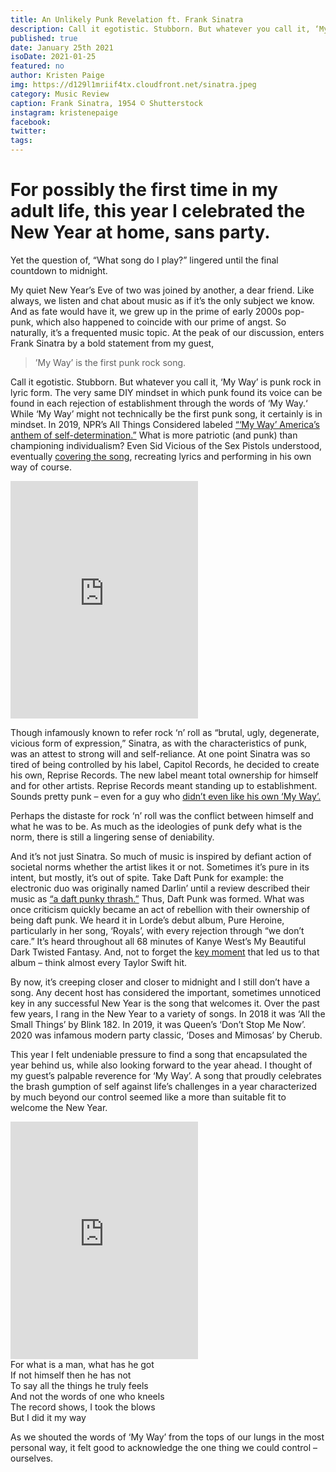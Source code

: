 ```yaml
---
title: An Unlikely Punk Revelation ft. Frank Sinatra
description: Call it egotistic. Stubborn. But whatever you call it, ‘My Way’ is punk rock in lyric form.
published: true
date: January 25th 2021
isoDate: 2021-01-25
featured: no
author: Kristen Paige
img: https://d129l1mriif4tx.cloudfront.net/sinatra.jpeg
category: Music Review
caption: Frank Sinatra, 1954 © Shutterstock
instagram: kristenepaige
facebook:
twitter:
tags:
---
```


# For possibly the first time in my adult life, this year I celebrated the New Year at home, sans party.

Yet the question of, “What song do I play?” lingered until the final countdown to midnight.

My quiet New Year’s Eve of two was joined by another, a dear friend. Like always, we listen and chat about music as if it’s the only subject we know. And as fate would have it, we grew up in the prime of early 2000s pop-punk, which also happened to coincide with our prime of angst. So naturally, it’s a frequented music topic. At the peak of our discussion, enters Frank Sinatra by a bold statement from my guest,

> ’My Way’ is the first punk rock song.

Call it egotistic. Stubborn. But whatever you call it, ‘My Way’ is punk rock in lyric form. The very same DIY mindset in which punk found its voice can be found in each rejection of establishment through the words of ‘My Way.‘ While ‘My Way’ might not technically be the first punk song, it certainly is in mindset. In 2019, NPR’s All Things Considered labeled [“‘My Way’ America’s anthem of self-determination.”](https://www.npr.org/2019/11/19/774805536/frank-sinatra-my-way-self-determination-american-anthem) What is more patriotic (and punk) than championing individualism? Even Sid Vicious of the Sex Pistols understood, eventually [covering the song](https://www.rollingstone.com/music/music-news/sex-pistols-sid-vicious-my-way-cover-great-rock-n-roll-swindle-787572/), recreating lyrics and performing in his own way of course.

<iframe src="https://open.spotify.com/embed/track/0lPG5xY1fxcM0DyQrHK7Tb" width="300" height="380" frameborder="0" allowtransparency="true" allow="encrypted-media"></iframe>

Though infamously known to refer rock ‘n’ roll as “brutal, ugly, degenerate, vicious form of expression,” Sinatra, as with the characteristics of punk, was an attest to strong will and self-reliance. At one point Sinatra was so tired of being controlled by his label, Capitol Records, he decided to create his own, Reprise Records. The new label meant total ownership for himself and for other artists. Reprise Records meant standing up to establishment. Sounds pretty punk – even for a guy who [didn’t even like his own ‘My Way’.](https://www.wsj.com/articles/SB124389543795174079)

Perhaps the distaste for rock ‘n’ roll was the conflict between himself and what he was to be. As much as the ideologies of punk defy what is the norm, there is still a lingering sense of deniability.

And it’s not just Sinatra. So much of music is inspired by defiant action of societal norms whether the artist likes it or not. Sometimes it’s pure in its intent, but mostly, it’s out of spite. Take Daft Punk for example: the electronic duo was originally named Darlin’ until a review described their music as [“a daft punky thrash.”](https://www.georgefm.co.nz/home/music/2019/04/how-daft-punk-got-their-name.html) Thus, Daft Punk was formed. What was once criticism quickly became an act of rebellion with their ownership of being daft punk. We heard it in Lorde’s debut album, Pure Heroine, particularly in her song, ‘Royals’, with every rejection through “we don’t care.” It’s heard throughout all 68 minutes of Kanye West’s My Beautiful Dark Twisted Fantasy. And, not to forget the [key moment](https://www.theringer.com/2020/11/23/21590802/making-of-my-beautiful-dark-twisted-fantasy-elton-john-podcast) that led us to that album – think almost every Taylor Swift hit.

By now, it’s creeping closer and closer to midnight and I still don’t have a song. Any decent host has considered the important, sometimes unnoticed key in any successful New Year is the song that welcomes it. Over the past few years, I rang in the New Year to a variety of songs. In 2018 it was ‘All the Small Things’ by Blink 182. In 2019, it was Queen’s ‘Don’t Stop Me Now’. 2020 was infamous modern party classic, ‘Doses and Mimosas’ by Cherub.

This year I felt undeniable pressure to find a song that encapsulated the year behind us, while also looking forward to the year ahead. I thought of my guest’s palpable reverence for ‘My Way’. A song that proudly celebrates the brash gumption of self against life’s challenges in a year characterized by much beyond our control seemed like a more than suitable fit to welcome the New Year.

<iframe src="https://open.spotify.com/embed/track/3spdoTYpuCpmq19tuD0bOe" width="300" height="380" frameborder="0" allowtransparency="true" allow="encrypted-media"></iframe>


<div class="lyric__quote"> 
For what is a man, what has he got
<br>If not himself then he has not
<br>To say all the things he truly feels
<br>And not the words of one who kneels
<br>The record shows, I took the blows
<br>But I did it my way
</div>


 As we shouted the words of ‘My Way’ from the tops of our lungs in the most personal way, it felt good to acknowledge the one thing we could control – ourselves.
